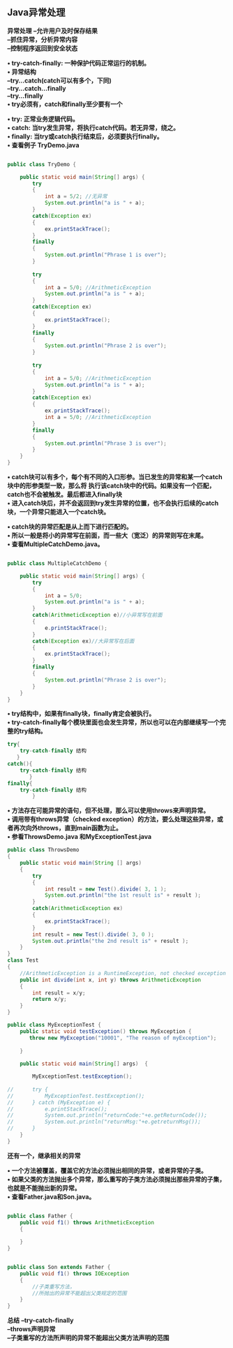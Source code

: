 ## Java异常处理

**异常处理**
    **–允许用户及时保存结果**  
    **–抓住异常，分析异常内容**  
    **–控制程序返回到安全状态**  

**• try-catch-finally: 一种保护代码正常运行的机制。**  
**• 异常结构**  
    **–try…catch(catch可以有多个，下同)**  
    **–try…catch…finally**  
    **–try…finally**  
**• try必须有，catch和finally至少要有一个**  



**• try: 正常业务逻辑代码。**  
**• catch: 当try发生异常，将执行catch代码。若无异常，绕之。**  
**• finally: 当try或catch执行结束后，必须要执行finally。**  
**• 查看例子 TryDemo.java**  

```java

public class TryDemo {

	public static void main(String[] args) {
		try
		{
			int a = 5/2; //无异常
			System.out.println("a is " + a);
		}
		catch(Exception ex)
		{
			ex.printStackTrace();
		}
		finally
		{
			System.out.println("Phrase 1 is over");
		}
		
		try
		{
			int a = 5/0; //ArithmeticException
			System.out.println("a is " + a);
		}
		catch(Exception ex)
		{
			ex.printStackTrace();
		}
		finally
		{
			System.out.println("Phrase 2 is over");
		}
		
		try
		{
			int a = 5/0; //ArithmeticException
			System.out.println("a is " + a);
		}
		catch(Exception ex)
		{
			ex.printStackTrace();
			int a = 5/0; //ArithmeticException
		}
		finally
		{
			System.out.println("Phrase 3 is over");
		}
	}
}

```



**• catch块可以有多个，每个有不同的入口形参。当已发生的异常和某一个catch块中的形参类型一致，那么将**
**执行该catch块中的代码。如果没有一个匹配，catch也不会被触发。最后都进入finally块**  
**• 进入catch块后，并不会返回到try发生异常的位置，也不会执行后续的catch块，一个异常只能进入一个catch块。**    

**• catch块的异常匹配是从上而下进行匹配的。**  
**• 所以一般是将小的异常写在前面，而一些大（宽泛）的异常则写在末尾。**  
**• 查看MultipleCatchDemo.java。**  

```java

public class MultipleCatchDemo {

	public static void main(String[] args) {		
		try
		{
			int a = 5/0;
			System.out.println("a is " + a);
		}
		catch(ArithmeticException e)//小异常写在前面
		{
			e.printStackTrace();
		}
		catch(Exception ex)//大异常写在后面
		{
			ex.printStackTrace();
		}		
		finally
		{
			System.out.println("Phrase 2 is over");
		}		
	}
}

```



**• try结构中，如果有finally块，finally肯定会被执行。**  
**• try-catch-finally每个模块里面也会发生异常，所以也可以在内部继续写一个完整的try结构。**  

```java
try{
    try-catch-finally 结构
   }
catch(){
    try-catch-finally 结构
       }
finally{
    try-catch-finally 结构
        }
```



**• 方法存在可能异常的语句，但不处理，那么可以使用throws来声明异常。**  
**• 调用带有throws异常（checked exception）的方法，要么处理这些异常，或者再次向外throws，直到main函数为止。**  
**• 参看ThrowsDemo.java 和MyExceptionTest.java**

```java
public class ThrowsDemo
{
	public static void main(String [] args)
	{
		try
		{
			int result = new Test().divide( 3, 1 );
			System.out.println("the 1st result is" + result );
		}
		catch(ArithmeticException ex)
		{
			ex.printStackTrace();
		}
		int result = new Test().divide( 3, 0 );
		System.out.println("the 2nd result is" + result );
	}
}
class Test
{
	//ArithmeticException is a RuntimeException, not checked exception
	public int divide(int x, int y) throws ArithmeticException
	{
		int result = x/y;
		return x/y;
	}
}
```

```java
public class MyExceptionTest {
	public static void testException() throws MyException {  
       throw new MyException("10001", "The reason of myException");  
         
    }  
	
	public static void main(String[] args)  {

		MyExceptionTest.testException();
		
//		try {
//			MyExceptionTest.testException();
//		} catch (MyException e) {
//			e.printStackTrace();
//			System.out.println("returnCode:"+e.getReturnCode());
//			System.out.println("returnMsg:"+e.getreturnMsg());
//		}
	}
}
```



**还有一个，继承相关的异常**  

**• 一个方法被覆盖，覆盖它的方法必须抛出相同的异常，或者异常的子类。**  
**• 如果父类的方法抛出多个异常，那么重写的子类方法必须抛出那些异常的子集，也就是不能抛出新的异常。**  
**• 查看Father.java和Son.java。**

```java

public class Father {
	public void f1() throws ArithmeticException
	{
		
	}
}

```

```java

public class Son extends Father {
	public void f1() throws IOException
	{
		//子类重写方法，
		//所抛出的异常不能超出父类规定的范围
	}
}


```



**总结**
**–try-catch-finally**  
**–throws声明异常**  
**–子类重写的方法所声明的异常不能超出父类方法声明的范围**  

